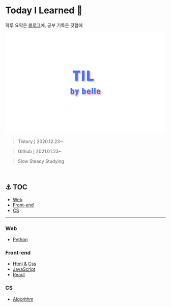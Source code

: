 # Today I Learned 🥇

하루 요약은 [블로그](https://bellekimm.tistory.com/category/FE%20Diary/TIL)에, 공부 기록은 깃헙에

![til_image](./image.jpg)

> Tistory ) 2020.12.23~

> Github ) 2021.01.23~

> Slow Steady Studying

<br />

## ⚓ TOC

- [Web](#web)
- [Front-end](#front-end)
- [CS](#cs)

<hr />

### Web

- [Python]()

### Front-end

- [Html & Css]()
- [JavaScript]()
- [React]()

### CS

- [Algorithm]()
